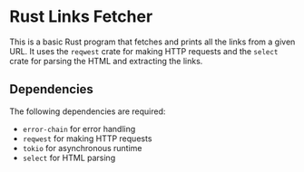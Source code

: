 # Rust Links Fetcher

This is a basic Rust program that fetches and prints all the links from a given URL. It uses the `reqwest` crate for making HTTP requests and the `select` crate for parsing the HTML and extracting the links.

## Dependencies

The following dependencies are required:

- `error-chain` for error handling
- `reqwest` for making HTTP requests
- `tokio` for asynchronous runtime
- `select` for HTML parsing
